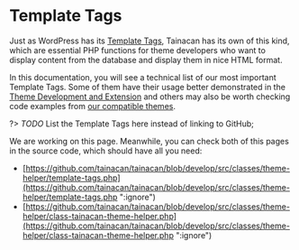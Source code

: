 # Template Tags

Just as WordPress has its [Template Tags](https://developer.wordpress.org/themes/basics/template-tags/ ":ignore"), Tainacan has its own of this kind, which are essential PHP functions for theme developers who want to display content from the database and display them in nice HTML format.

In this documentation, you will see a technical list of our most important Template Tags. Some of them have their usage better demonstrated in the [Theme Development and Extension](/dev/#theme-development-or-extension) and others may also be worth checking code examples from [our compatible themes](/theme).

?> _TODO_ List the Template Tags here instead of linking to GitHub;

We are working on this page. Meanwhile, you can check both of this pages in the source code, which should have all you need:

- [https://github.com/tainacan/tainacan/blob/develop/src/classes/theme-helper/template-tags.php](https://github.com/tainacan/tainacan/blob/develop/src/classes/theme-helper/template-tags.php ":ignore")
- [https://github.com/tainacan/tainacan/blob/develop/src/classes/theme-helper/class-tainacan-theme-helper.php](https://github.com/tainacan/tainacan/blob/develop/src/classes/theme-helper/class-tainacan-theme-helper.php ":ignore")
